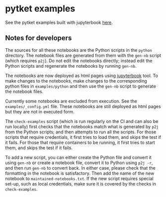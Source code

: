 # pytket examples

See the pytket examples built with jupyterbook [here](https://tket.quantinuum.com/examples).


## Notes for developers

The sources for all these notebooks are the Python scripts in the `python`
directory. The notebook files are generated from them with the `gen-nb` script
(which requires `p2j`). Do not edit the notebooks directly; instead edit the
Python scripts and regenerate the notebooks by running `gen-nb`.

The notebooks are now deployed as html pages using [jupyterbook](https://jupyterbook.org/en/stable/intro.html) tool. To make changes to the notebooks, make changes to the corresponding python files in `examples/python` and then use the `gen-nb` script to generate the notebook files.

Currently some notebooks are excluded from execution. See the `examples/_config.yml` file. These notebooks are still deployed as html pages but they are not in executed form.

The `check-examples` script (which is run regularly on the CI and can also be
run locally) first checks that the notebooks match what is generated by `p2j`
from the Python scripts; and then attempts to run all the scripts. For those
scripts that require credentials, it first tries to load them, and skips the
test if it fails. For those that require containers to be running, it first
tries to start them, and skips the test if it fails.

To add a new script, you can either create the Python file and convert it using
`gen-nb` or create a notebook file, convert it to Python using `p2j -r`, and
then run `gen-nb` to convert back. In either case, please check that the
formatting in the notebook is satisfactory. Then add the name of the new
notebook to `maintained-notebooks.txt`. If the new script requires special
set-up, such as local credentials, make sure it is covered by the checks in
`check-examples`.
